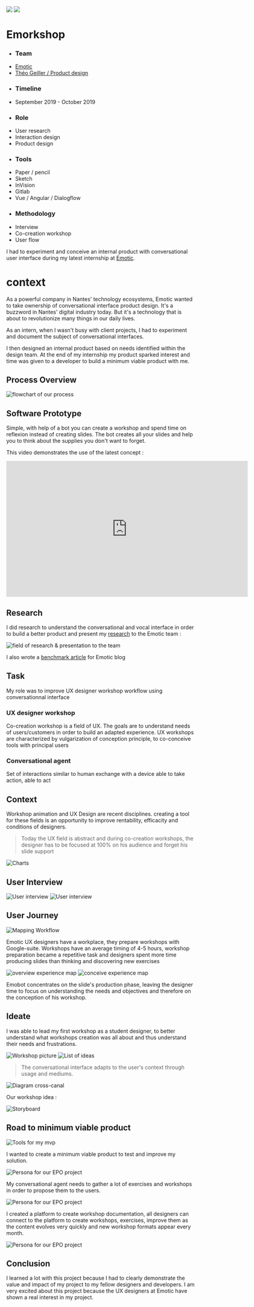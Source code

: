 
<img class="full" src="../../assets/emorkshop/full.jpg">
<img class="none" src="../../assets/emorkshop/cover.jpg">

<h1 class="title">Emorkshop</h1>

<div class="overview">
<div class="first">
<div class="team">

- ### Team
- [Emotic](http://emotic.fr)
- [Théo Geiller / Product design](#)

</div>
<div class="time">

- ### Timeline
- September 2019 - October 2019
</div>
</div>
<div class="second">
<div class="role">

- ### Role
- User research
- Interaction design
- Product design
</div>

<div class="tools">

- ### Tools
- Paper / pencil
- Sketch
- InVision
- Gitlab
- Vue / Angular / Dialogflow

</div>

<div class="methodo">

- ### Methodology
- Interview
- Co-creation workshop
- User flow
</div>
</div>
</div>

<p class="marge">I had to experiment and conceive an internal product with conversational user interface during my latest internship at <a href="http://emotic.fr" target="_blank">Emotic</a>.</p> 

# context

<p class="marge">As a powerful company in Nantes' technology ecosystems, Emotic wanted to take ownership of conversational interface product design. 
It's a buzzword in Nantes' digital industry today. But it's a technology that is about to revolutionize many things in our daily lives.</p>

<p class="marge">As an intern, when I wasn't busy with client projects, I had to experiment and document the subject of conversational interfaces.</p>

<p class="marge">I then designed an internal product based on needs identified within the design team.
At the end of my internship my product sparked interest and time was given to a developer to build a minimum viable product with me.</p>


## Process Overview 
![flowchart of our process](../../assets/emorkshop/Timeline.png)

## Software Prototype
<p class="marge">Simple, with help of a bot you can create a workshop and spend time on reflexion instead of creating slides.
The bot creates all your slides and help you to think about the supplies you don't want to forget.</p>

<p class="marge">This video demonstrates the use of the latest concept :</p>

<iframe class="video" src="https://player.vimeo.com/video/372134182" width="640" height="360" frameborder="0" allow="autoplay; fullscreen" allowfullscreen></iframe>

## Research

<p class="marge">I did research to understand the conversational and vocal interface in order to build a better product and present my <a href="https://www.pearltrees.com/theojkydbz/conversationnel/id25545738" target="_blank">research</a> to the Emotic team : </p>

![field of research & presentation to the team](../../assets/emorkshop/speak.png)

<p class="marge">I also wrote a <a href="https://emotic.fr/blog/comparaison-agents-conversationnels-comprendre-interactions-entre-humain-et-intelligence-artificielle/" target="_blank">benchmark article</a> for Emotic blog</p>

## Task
<p class="marge">My role was to improve UX designer workshop workflow using conversationnal interface</p>
 
###  UX designer workshop
<p class="marge">Co-creation workshop is a field of UX. The goals are to understand needs of users/customers in order to build an adapted experience. UX workshops are characterized by vulgarization of conception principle, to co-conceive tools with principal users</p>

###  Conversational agent
<p class="marge">Set of interactions similar to human exchange with a device able to take action, able to act</p>

## Context
<p class="marge">Workshop animation and UX Design are recent disciplines. creating a tool for these fields is an opportunity to improve rentability, efficacity and conditions of designers.</p>

>Today the UX field is abstract and during co-creation workshops, the designer has to be focused at 100% on his audience and forget his slide support

![Charts](../../assets/emorkshop/who.png)

## User Interview
![User interview](../../assets/emorkshop/itw2.png)
![User interview](../../assets/emorkshop/itw3.png)

## User Journey
![Mapping Workflow](../../assets/emorkshop/map.png)
<p class="marge">Emotic UX designers have a workplace, they prepare workshops with Google-suite. Workshops have an average timing of 4-5 hours, workshop preparation became a repetitive task and designers spent more time producing slides than thinking and discovering new exercises</p>

![overview experience map](../../assets/emorkshop/overviewexpmap.png)
![conceive experience map](../../assets/emorkshop/conceive.png)

<p class="marge">Emobot concentrates on the slide's production phase, leaving the designer time to focus on understanding the needs and objectives and therefore on the conception of his workshop.</p>


## Ideate
<p class="marge">I was able to lead my first workshop as a student designer, to better understand what workshops creation was all about and thus understand their needs and frustrations.</p>

![Workshop picture](../../assets/emorkshop/Workshop.png)
![List of ideas](../../assets/emorkshop/ideas.png)

>The conversational interface adapts to the user's context through usage and mediums.

![Diagram cross-canal](../../assets/emorkshop/canal.png)
<p class="marge">Our workshop idea :</p>

![Storyboard](../../assets/emorkshop/storyboard.png)

## Road to minimum viable product

![Tools for my mvp](../../assets/emorkshop/mvp.png)

<p class="marge">I wanted to create a minimum viable product to test and improve my solution.</p>

![Persona for our EPO project](../../assets/emorkshop/data.png)

<p class="marge">My conversational agent needs to gather a lot of exercises and workshops in order to propose them to the users.</p>

![Persona for our EPO project](../../assets/emorkshop/ooux.png)

<p class="marge">I created a platform to create workshop documentation, all designers can connect to the platform to create workshops, exercises, improve them as the content evolves very quickly and new workshop formats appear every month.</p>

![Persona for our EPO project](../../assets/emorkshop/screen1.png)

## Conclusion

<p class="marge">I learned a lot with this project because I had to clearly demonstrate the value and impact of my project to my fellow designers and developers.
I am very excited about this project because the UX designers at Emotic have shown a real interest in my project.</p>